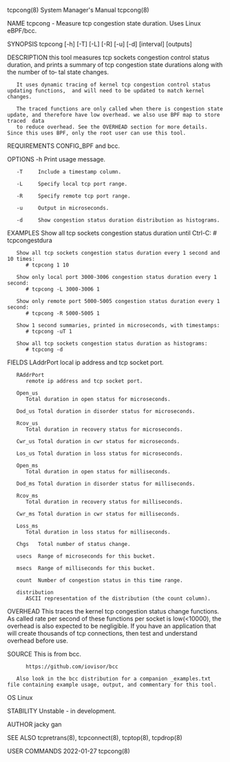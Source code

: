 tcpcong(8)							    System Manager's Manual							    tcpcong(8)

NAME
       tcpcong - Measure tcp congestion state duration. Uses Linux eBPF/bcc.

SYNOPSIS
       tcpcong [-h] [-T] [-L] [-R] [-u] [-d] [interval] [outputs]

DESCRIPTION
       this  tool measures tcp sockets congestion control status duration, and prints a summary of tcp congestion state durations along with the number of to‐
       tal state changes.

       It uses dynamic tracing of kernel tcp congestion control status updating functions,  and will need to be updated to match kernel changes.

       The traced functions are only called when there is congestion state update, and therefore have low overhead. we also use BPF map to store  traced  data
       to reduce overhead. See the OVERHEAD section for more details.  Since this uses BPF, only the root user can use this tool.

REQUIREMENTS
       CONFIG_BPF and bcc.

OPTIONS
       -h     Print usage message.

       -T     Include a timestamp column.

       -L     Specify local tcp port range.

       -R     Specify remote tcp port range.

       -u     Output in microseconds.

       -d     Show congestion status duration distribution as histograms.

EXAMPLES
       Show all tcp sockets congestion status duration until Ctrl-C:
	      # tcpcongestdura

       Show all tcp sockets congestion status duration every 1 second and 10 times:
	      # tcpcong 1 10

       Show only local port 3000-3006 congestion status duration every 1 second:
	      # tcpcong -L 3000-3006 1

       Show only remote port 5000-5005 congestion status duration every 1 second:
	      # tcpcong -R 5000-5005 1

       Show 1 second summaries, printed in microseconds, with timestamps:
	      # tcpcong -uT 1

       Show all tcp sockets congestion status duration as histograms:
	      # tcpcong -d

FIELDS
       LAddrPort
	      local ip address and tcp socket port.

       RAddrPort
	      remote ip address and tcp socket port.

       Open_us
	      Total duration in open status for microseconds.

       Dod_us Total duration in disorder status for microseconds.

       Rcov_us
	      Total duration in recovery status for microseconds.

       Cwr_us Total duration in cwr status for microseconds.

       Los_us Total duration in loss status for microseconds.

       Open_ms
	      Total duration in open status for milliseconds.

       Dod_ms Total duration in disorder status for milliseconds.

       Rcov_ms
	      Total duration in recovery status for milliseconds.

       Cwr_ms Total duration in cwr status for milliseconds.

       Loss_ms
	      Total duration in loss status for milliseconds.

       Chgs   Total number of status change.

       usecs  Range of microseconds for this bucket.

       msecs  Range of milliseconds for this bucket.

       count  Number of congestion status in this time range.

       distribution
	      ASCII representation of the distribution (the count column).

OVERHEAD
       This traces the kernel tcp congestion status change functions.  As called rate per second of these functions per socket is low(<10000), the overhead is
       also expected to be negligible. If you have an application that will create thousands of tcp connections, then test and understand overhead before use.

SOURCE
       This is from bcc.

	      https://github.com/iovisor/bcc

       Also look in the bcc distribution for a companion _examples.txt file containing example usage, output, and commentary for this tool.

OS
       Linux

STABILITY
       Unstable - in development.

AUTHOR
       jacky gan

SEE ALSO
       tcpretrans(8), tcpconnect(8), tcptop(8), tcpdrop(8)

USER COMMANDS								  2022-01-27								    tcpcong(8)
